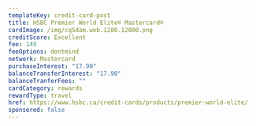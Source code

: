 ```yaml
---
templateKey: credit-card-post
title: HSBC Premier World Elite® Mastercard®
cardImage: /img/cq5dam.web.1280.12800.png
creditScore: Excellent
fee: 149
feeOptions: dontmind
network: Mastercard
purchaseInterest: "17.90"
balanceTransferInterest: "17.90"
balanceTranferFees: ""
cardCategory: rewards
rewardType: travel
href: https://www.hsbc.ca/credit-cards/products/premier-world-elite/
sponsered: false
---
```

